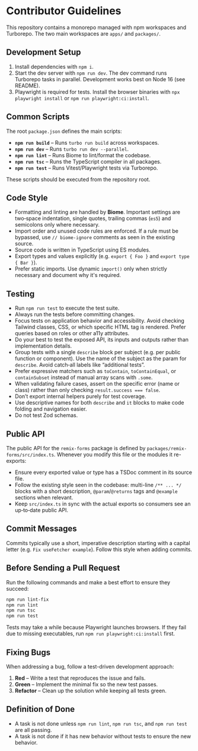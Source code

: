 # Contributor Guidelines

This repository contains a monorepo managed with npm workspaces and Turborepo. The two main workspaces are
`apps/` and `packages/`.

## Development Setup
1. Install dependencies with `npm i`.
2. Start the dev server with `npm run dev`. The dev command runs Turborepo
   tasks in parallel. Development works best on Node 16 (see README).
3. Playwright is required for tests. Install the browser binaries with
   `npx playwright install` or `npm run playwright:ci:install`.

## Common Scripts
The root `package.json` defines the main scripts:
- **`npm run build`** – Runs `turbo run build` across workspaces.
- **`npm run dev`** – Runs `turbo run dev --parallel`.
- **`npm run lint`** – Runs Biome to lint/format the codebase.
- **`npm run tsc`** – Runs the TypeScript compiler in all packages.
- **`npm run test`** – Runs Vitest/Playwright tests via Turborepo.

These scripts should be executed from the repository root.

## Code Style
- Formatting and linting are handled by **Biome**. Important settings are
  two‑space indentation, single quotes, trailing commas (`es5`) and
  semicolons only where necessary.
- Import order and unused code rules are enforced. If a rule must be
  bypassed, use `// biome-ignore` comments as seen in the existing source.
- Source code is written in TypeScript using ES modules.
- Export types and values explicitly (e.g. `export { Foo }` and
  `export type { Bar }`).
- Prefer static imports. Use dynamic `import()` only when strictly necessary
  and document why it's required.

## Testing
- Run `npm run test` to execute the test suite.
- Always run the tests before committing changes.
- Focus tests on application behavior and accessibility. Avoid checking Tailwind classes, CSS, or which specific HTML tag is rendered. Prefer queries based on roles or other a11y attributes.
- Do your best to test the exposed API, its inputs and outputs rather than implementation details.
- Group tests with a single `describe` block per subject (e.g. per public function or component). Use the name of the subject as the param for `describe`. Avoid catch‑all labels like “additional tests”.
- Prefer expressive matchers such as `toContain`, `toContainEqual`, or `containSubset` instead of manual array scans with `.some`.
- When validating failure cases, assert on the specific error (name or class) rather than only checking `result.success === false`.
- Don’t export internal helpers purely for test coverage.
- Use descriptive names for both `describe` and `it` blocks to make code folding and navigation easier.
- Do not test Zod schemas.

## Public API
The public API for the `remix-forms` package is defined by
`packages/remix-forms/src/index.ts`. Whenever you modify this file or the
modules it re-exports:

- Ensure every exported value or type has a TSDoc comment in its source file.
- Follow the existing style seen in the codebase: multi-line `/** ... */`
  blocks with a short description, `@param`/`@returns` tags and `@example`
  sections when relevant.
- Keep `src/index.ts` in sync with the actual exports so consumers see an
  up‑to‑date public API.

## Commit Messages
Commits typically use a short, imperative description starting with a
capital letter (e.g. `Fix useFetcher example`). Follow this style when
adding commits.

## Before Sending a Pull Request
Run the following commands and make a best effort to ensure they succeed:

```bash
npm run lint-fix
npm run lint
npm run tsc
npm run test
```

Tests may take a while because Playwright launches browsers. If they fail
due to missing executables, run `npm run playwright:ci:install` first.

## Fixing Bugs
When addressing a bug, follow a test-driven development approach:
1. **Red** – Write a test that reproduces the issue and fails.
2. **Green** – Implement the minimal fix so the new test passes.
3. **Refactor** – Clean up the solution while keeping all tests green.

## Definition of Done

- A task is not done unless `npm run lint`, `npm run tsc`, and `npm run test` are all passing.
- A task is not done if it has new behavior without tests to ensure the new behavior.
